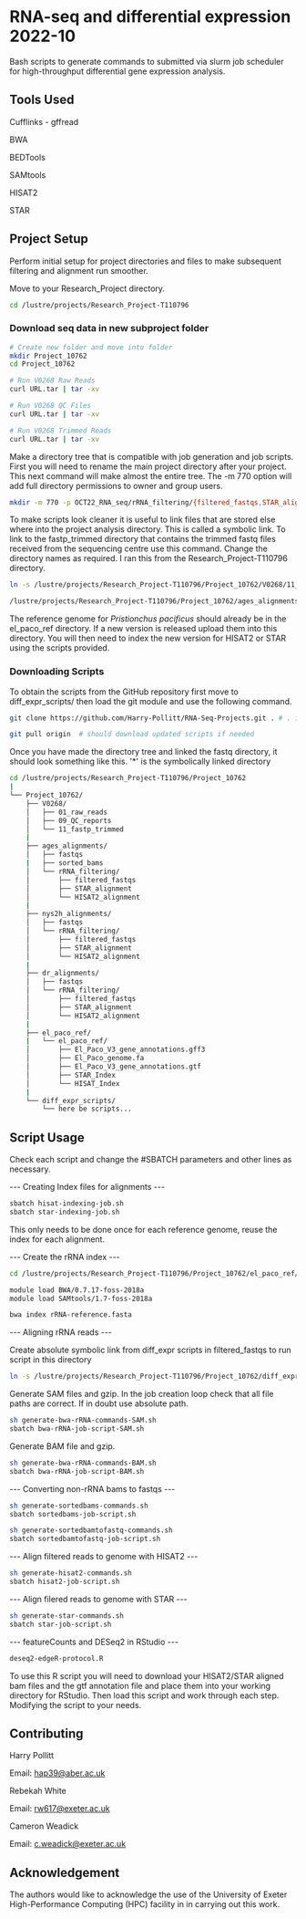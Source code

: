 # RNA-seq and differential expression 2022-10

Bash scripts to generate commands to submitted via slurm job scheduler for high-throughput differential gene expression analysis.

## Tools Used

Cufflinks - gffread

BWA

BEDTools

SAMtools

HISAT2

STAR

## Project Setup

Perform initial setup for project directories and files to make subsequent filtering and alignment run smoother.

Move to your Research_Project directory.

```bash
cd /lustre/projects/Research_Project-T110796
```


### Download seq data in new subproject folder
```bash
# Create new folder and move into folder
mkdir Project_10762
cd Project_10762

# Run V0268 Raw Reads
curl URL.tar | tar -xv

# Run V0268 QC Files
curl URL.tar | tar -xv

# Run V0268 Trimmed Reads
curl URL.tar | tar -xv
```


Make a directory tree that is compatible with job generation and job scripts. First you will need to rename the 
main project directory after your project.
This next command will make almost the entire tree. The -m 770 option will add full directory permissions to owner and group users.

```bash
mkdir -m 770 -p OCT22_RNA_seq/rRNA_filtering/{filtered_fastqs,STAR_alignment,HISAT2_alignment}
```

To make scripts look cleaner it is useful to link files that are stored else where into the project analysis directory.
This is called a symbolic link. To link to the fastp_trimmed directory that contains the trimmed fastq files received 
from the sequencing centre use this command. Change the directory names as required. I ran this from the Research_Project-T110796 directory.

```bash
ln -s /lustre/projects/Research_Project-T110796/Project_10762/V0268/11_fastp_trimmed/ /lustre/projects/Research_Project-T110796/Project_10762/ages_alignments/fastqs

/lustre/projects/Research_Project-T110796/Project_10762/ages_alignments

``` 

The reference genome for *Pristionchus pacificus* should already be in the el_paco_ref directory. If a new version is released upload them
into this directory. You will then need to index the new version for HISAT2 or STAR using the scripts provided.



### Downloading Scripts 
To obtain the scripts from the GitHub repository first move to diff_expr_scripts/ then load the git module and use the following command.

```bash
git clone https://github.com/Harry-Pollitt/RNA-Seq-Projects.git . # . is current working directory 

git pull origin  # should download updated scripts if needed
```



Once you have made the directory tree and linked the fastq directory, it should look something like this.
'*' is the symbolically linked directory

```bash
cd /lustre/projects/Research_Project-T110796/Project_10762
|
└── Project_10762/
    ├── V0268/
    │   ├── 01_raw_reads
    │   ├── 09_QC_reports
    │   └── 11_fastp_trimmed
    |
    ├── ages_alignments/
    │   ├── fastqs
    |   ├── sorted_bams
    │   └── rRNA_filtering/
    │       ├── filtered_fastqs
    │       ├── STAR_alignment
    │       └── HISAT2_alignment
    |
    ├── nys2h_alignments/
    │   ├── fastqs
    │   └── rRNA_filtering/
    │       ├── filtered_fastqs
    │       ├── STAR_alignment
    │       └── HISAT2_alignment
    |
    ├── dr_alignments/
    │   ├── fastqs
    │   └── rRNA_filtering/
    │       ├── filtered_fastqs
    │       ├── STAR_alignment
    │       └── HISAT2_alignment
    |
    ├── el_paco_ref/
    |   └── el_paco_ref/
    │       ├── El_Paco_V3_gene_annotations.gff3
    │       ├── El_Paco_genome.fa 
    │       ├── El_Paco_V3_gene_annotations.gtf 
    │       ├── STAR_Index
    │       └── HISAT_Index
    |
    └── diff_expr_scripts/
        └── here be scripts...
```

## Script Usage

Check each script and change the #SBATCH parameters and other lines as necessary.

--- Creating Index files for alignments ---

```bash
sbatch hisat-indexing-job.sh
sbatch star-indexing-job.sh
```
This only needs to be done once for each reference genome, reuse the index for each alignment.

--- Create the rRNA index ---

```bash
cd /lustre/projects/Research_Project-T110796/Project_10762/el_paco_ref/el_paco_ref/

module load BWA/0.7.17-foss-2018a
module load SAMtools/1.7-foss-2018a

bwa index rRNA-reference.fasta
```

--- Aligning rRNA reads ---

Create absolute symbolic link from diff_expr scripts in filtered_fastqs to run script in this directory

```bash
ln -s /lustre/projects/Research_Project-T110796/Project_10762/diff_expr_scripts/bwa-rRNA-job-script.sh rRNA-filtering.sh
```
Generate SAM files and gzip. In the job creation loop check that all file paths are correct. If in doubt use absolute path.

```bash
sh generate-bwa-rRNA-commands-SAM.sh
sbatch bwa-rRNA-job-script-SAM.sh
```

Generate BAM file and gzip.

```bash
sh generate-bwa-rRNA-commands-BAM.sh
sbatch bwa-rRNA-job-script-BAM.sh
```




--- Converting non-rRNA bams to fastqs ---


```bash
sh generate-sortedbams-commands.sh
sbatch sortedbams-job-script.sh
```


```bash
sh generate-sortedbamtofastq-commands.sh
sbatch sortedbamtofastq-job-script.sh
```

--- Align filtered reads to genome with HISAT2 ---

```bash
sh generate-hisat2-commands.sh
sbatch hisat2-job-script.sh
```

--- Align filered reads to genome with STAR ---

```bash
sh generate-star-commands.sh
sbatch star-job-script.sh
```

--- featureCounts and DESeq2 in RStudio ---

```bash
deseq2-edgeR-protocol.R
```

To use this R script you will need to download your HISAT2/STAR aligned bam files and the gtf annotation file and place them into your working directory for RStudio.
Then load this script and work through each step. Modifying the script to your needs. 

## Contributing

Harry Pollitt 

Email: hap39@aber.ac.uk

Rebekah White 

Email: rw617@exeter.ac.uk

Cameron Weadick

Email: c.weadick@exeter.ac.uk

## Acknowledgement

The authors would like to acknowledge the use of the University of Exeter High-Performance Computing (HPC) facility in
in carrying out this work.
